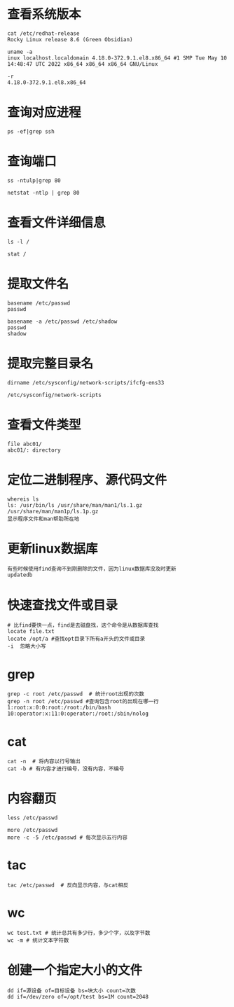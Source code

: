 # 查看系统版本

```
cat /etc/redhat-release
Rocky Linux release 8.6 (Green Obsidian)

uname -a
inux localhost.localdomain 4.18.0-372.9.1.el8.x86_64 #1 SMP Tue May 10 14:48:47 UTC 2022 x86_64 x86_64 x86_64 GNU/Linux

-r
4.18.0-372.9.1.el8.x86_64
```

# 查询对应进程

```
ps -ef|grep ssh  
```

# 查询端口

```
ss -ntulp|grep 80

netstat -ntlp | grep 80
```

# 查看文件详细信息

```
ls -l /

stat /
```

# 提取文件名

```
basename /etc/passwd
passwd

basename -a /etc/passwd /etc/shadow
passwd
shadow
```

# 提取完整目录名

```
dirname /etc/sysconfig/network-scripts/ifcfg-ens33 

/etc/sysconfig/network-scripts

```

# 查看文件类型

```
file abc01/
abc01/: directory
```

# 定位二进制程序、源代码文件

```
whereis ls
ls: /usr/bin/ls /usr/share/man/man1/ls.1.gz /usr/share/man/man1p/ls.1p.gz
显示程序文件和man帮助所在地
```

# 更新linux数据库

```
有些时候使用find查询不到刚删除的文件，因为linux数据库没及时更新
updatedb
```

# 快速查找文件或目录

```
# 比find要快一点，find是去磁盘找，这个命令是从数据库查找
locate file.txt
locate /opt/a #查找opt目录下所有a开头的文件或目录
-i  忽略大小写
```

# grep

```
grep -c root /etc/passwd  # 统计root出现的次数
grep -n root /etc/passwd #查询包含root的出现在哪一行
1:root:x:0:0:root:/root:/bin/bash
10:operator:x:11:0:operator:/root:/sbin/nolog
```

# cat

```
cat -n  # 将内容以行号输出
cat -b # 有内容才进行编号，没有内容，不编号
```

# 内容翻页

```
less /etc/passwd

more /etc/passwd
more -c -5 /etc/passwd # 每次显示五行内容
```

# tac

```
tac /etc/passwd  # 反向显示内容，与cat相反
```

# wc 

```
wc test.txt # 统计总共有多少行，多少个字，以及字节数
wc -m # 统计文本字符数
```

# 创建一个指定大小的文件

```
dd if=源设备 of=目标设备 bs=块大小 count=次数
dd if=/dev/zero of=/opt/test bs=1M count=2048 
```

